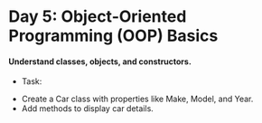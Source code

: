 # Day 5: Object-Oriented Programming (OOP) Basics 


#### Understand classes, objects, and constructors.
* Task:

-  Create a Car class with properties like Make, Model, and Year.
-  Add methods to display car details.
